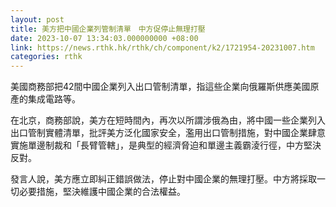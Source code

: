 ```yaml
---
layout: post
title: 美方把中國企業列管制清單　中方促停止無理打壓
date: 2023-10-07 13:34:03.000000000 +08:00
link: https://news.rthk.hk/rthk/ch/component/k2/1721954-20231007.htm
categories: rthk
---
```


美國商務部把42間中國企業列入出口管制清單，指這些企業向俄羅斯供應美國原產的集成電路等。

在北京，商務部說，美方在短時間內，再次以所謂涉俄為由，將中國一些企業列入出口管制實體清單，批評美方泛化國家安全，濫用出口管制措施，對中國企業肆意實施單邊制裁和「長臂管轄」，是典型的經濟脅迫和單邊主義霸淩行徑，中方堅決反對。

發言人說，美方應立即糾正錯誤做法，停止對中國企業的無理打壓。中方將採取一切必要措施，堅決維護中國企業的合法權益。
